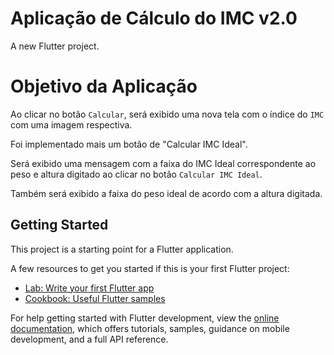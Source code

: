 # Aplicação de Cálculo do IMC v2.0

A new Flutter project.

# Objetivo da Aplicação

Ao clicar no botão `Calcular`, será exibido uma nova tela com o índice do `IMC` com uma imagem respectiva.

Foi implementado mais um botão de "Calcular IMC Ideal".

Será exibido uma mensagem com a faixa do IMC Ideal correspondente ao peso e altura digitado ao clicar no botão `Calcular IMC Ideal`.

Também será exibido a faixa do peso ideal de acordo com a altura digitada.

## Getting Started

This project is a starting point for a Flutter application.

A few resources to get you started if this is your first Flutter project:

- [Lab: Write your first Flutter app](https://docs.flutter.dev/get-started/codelab)
- [Cookbook: Useful Flutter samples](https://docs.flutter.dev/cookbook)

For help getting started with Flutter development, view the
[online documentation](https://docs.flutter.dev/), which offers tutorials,
samples, guidance on mobile development, and a full API reference.
